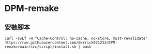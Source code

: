 # DPM-remake
## 安裝腳本
```curl -sSLf -H "Cache-Control: no-cache, no-store, must-revalidate" https://raw.githubusercontent.com/derrick921213/DPM-remake/main/src/script/install.sh | bash```
